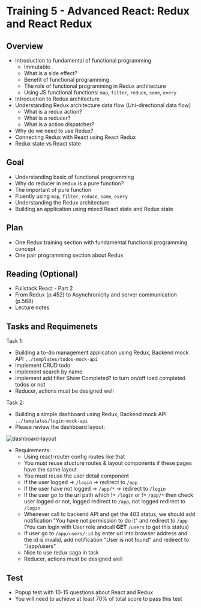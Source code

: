 # Training 5 - Advanced React: Redux and React Redux

## Overview

- Introduction to fundamental of functional programming
  - Immutable
  - What is a side effect?
  - Benefit of functional programming
  - The role of functional programming in Redux architecture
  - Using JS functional functions: `map`, `filter`, `reduce`, `some`, `every`
- Introduction to Redux architecture
- Understanding Redux architecture data flow (Uni-directional data flow)
  - What is a redux action?
  - What is a reducer?
  - What is a action dispatcher?
- Why do we need to use Redux?
- Connecting Redux with React using React Redux
- Redux state vs React state

## Goal

- Understanding basic of functional programming
- Why do reducer in redux is a pure function?
- The important of pure function
- Fluently using `map`, `filter`, `reduce`, `some`, `every`
- Understanding the Redux architecture
- Building an application using mixed React state and Redux state

## Plan

- One Redux training section with fundamental functional programming concept
- One pair programming section about Redux

## Reading (Optional)

- Fullstack React - Part 2
- From Redux (p.452) to Asynchronicity and server communication (p.568)
- Lecture notes

## Tasks and Requimenets

Task 1:

- Building a to-do management application using Redux, Backend mock API `../templates/todos-mock-api`
- Implement CRUD todo
- Implement search by name
- Implement add filter Show Completed? to turn on/off load completed todos or not
- Reducer, actions must be designed well

Task 2:

- Building a simple dashboard using Redux, Backend mock API `../templates/login-mock-api`
- Please review the dashboard layout:

![dashboard-layout](https://user-images.githubusercontent.com/47735787/122709801-32d36780-d289-11eb-88e0-2aa479a98485.jpg)

- Requirements:
  - Using react-router config routes like that
  - You must reuse stucture routes & layout components if these pages have the same layout
  - You must reuse the user detail component
  - If the user logged -> `/login` -> redirect to `/app`
  - If the user have not logged -> `/app/*` -> redirect to `/login`
  - If the user go to the url path which != `/login` or != `/app/*` then check user logged or not, logged redirect to `/app`, not logged redirect to `/login`
  - Whenever call to backend API and get the 403 status, we should add notification "You have not permission to do it" and redirect to `/app` (You can login with User role andcall **GET** `/users` to get this status)
  - If user go to `/app/users/:id` by enter url into browser address and the id is invalid, add notification "User is not found" and redirect to "/app/users"
  - Nice to use redux saga in task
  - Reducer, actions must be designed well

## Test

- Popup test with 10-15 questions about React and Redux
- You will need to achieve at least 70% of total score to pass this test
